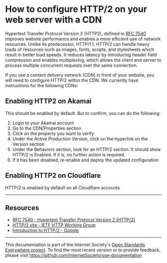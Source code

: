 # How to configure HTTP/2 on your web server with a CDN

Hypertext Transfer Protocol Version 2 (HTTP2), defined in [RFC 7540](https://tools.ietf.org/html/rfc7540) improves website performance and enables a more efficient use of network resources. Unlike its predecessor, HTTP/1.1, HTTP/2 can handle heavy loads of resources such as images, fonts, scripts, and stylesheets which result in better load speeds.  It reduces latency by introducing header field compression and enables multiplexing, which allows the client and server to process multiple concurrent requests over the same connection.  

If you use a content delivery network (CDN) in front of your website, you will need to configure HTTP/2 within the CDN. We currently have instructions for the following CDNs:

## Enabling HTTP2 on Akamai
 
This should be enabled by default. But to confirm, you can do the following:
1. Login to your Akamai account
2. Go to the CDN/Properties section
3. Click on the property you want to verify
4. Under the Active Production Version, click on the hyperlink on the Version section
5. Under the Behaviors section, look for an HTTP/2 section. It should show HTTP/2 is Enabled. If it is, no further action is required.
6. If it has been disabled, re-enable and deploy the updated configuration
 
## Enabling HTTP2 on Cloudflare

HTTP/2 is enabled by default on all Cloudflare accounts
 
 --------

## Resources

* [RFC 7540 - Hypertext Transfer Protocol Version 2 (HTTP/2)](https://tools.ietf.org/html/rfc7540)
* [HTTP/2 site - IETF HTTP Working Group](https://http2.github.io/)
* [Introduction to HTTP/2 - Google](https://developers.google.com/web/fundamentals/performance/http2)

--------

This documentation is part of the Internet Society's [Open Standards Everywhere project](https://www.internetsociety.org/ose/).
To find the most recent version or to provide feedback, please visit https://github.com/InternetSociety/ose-documentation
